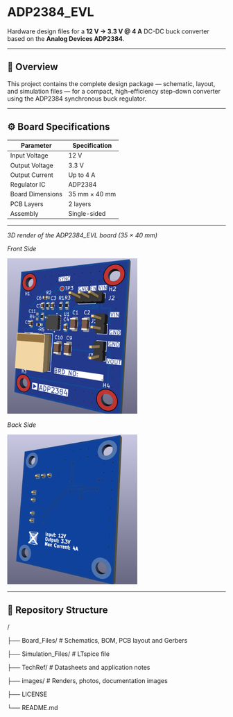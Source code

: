 # ADP2384_EVL

Hardware design files for a **12 V → 3.3 V @ 4 A** DC-DC buck converter based on the **Analog Devices ADP2384**.

---

## 🧭 Overview

This project contains the complete design package — schematic, layout, and simulation files — for a compact, high-efficiency step-down converter using the ADP2384 synchronous buck regulator.  

---

## ⚙️ Board Specifications

| Parameter | Specification |
|------------|---------------|
| Input Voltage | 12 V |
| Output Voltage | 3.3 V |
| Output Current | Up to 4 A |
| Regulator IC | ADP2384 |
| Board Dimensions | 35 mm × 40 mm |
| PCB Layers | 2 layers |
| Assembly | Single-sided |

---

*3D render of the ADP2384_EVL board (35 × 40 mm)*

*Front Side*

<p align="left">
  <img src="images/Board_3d_front.png" alt="3D View of the Board Front Side" width="300">
</p>

*Back Side*

<p align="left">
  <img src="images/Board_3d_back.png" alt="3D View of the Board Back Side" width="300">
</p>

---

## 📂 Repository Structure
/

├── Board_Files/ # Schematics, BOM, PCB layout and Gerbers

├── Simulation_Files/ # LTspice file

├── TechRef/ # Datasheets and application notes

├── images/ # Renders, photos, documentation images

├── LICENSE

└── README.md
